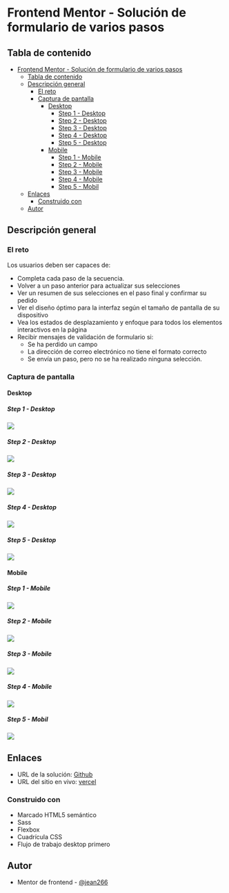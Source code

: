 # Frontend Mentor - Solución de formulario de varios pasos

## Tabla de contenido


- [Frontend Mentor - Solución de formulario de varios pasos](#frontend-mentor---solución-de-formulario-de-varios-pasos)
  - [Tabla de contenido](#tabla-de-contenido)
  - [Descripción general](#descripción-general)
    - [El reto](#el-reto)
    - [Captura de pantalla](#captura-de-pantalla)
      - [Desktop](#desktop)
        - [Step 1 - Desktop](#step-1---desktop)
        - [Step 2 - Desktop](#step-2---desktop)
        - [Step 3 - Desktop](#step-3---desktop)
        - [Step 4 - Desktop](#step-4---desktop)
        - [Step 5 - Desktop](#step-5---desktop)
      - [Mobile](#mobile)
        - [Step 1 - Mobile](#step-1---mobile)
        - [Step 2 - Mobile](#step-2---mobile)
        - [Step 3 - Mobile](#step-3---mobile)
        - [Step 4 - Mobile](#step-4---mobile)
        - [Step 5 - Mobil](#step-5---mobil)
  - [Enlaces](#enlaces)
    - [Construido con](#construido-con)
  - [Autor](#autor)


## Descripción general

### El reto

Los usuarios deben ser capaces de:

- Completa cada paso de la secuencia.
- Volver a un paso anterior para actualizar sus selecciones
- Ver un resumen de sus selecciones en el paso final y confirmar su pedido
- Ver el diseño óptimo para la interfaz según el tamaño de pantalla de su dispositivo
- Vea los estados de desplazamiento y enfoque para todos los elementos interactivos en la página
- Recibir mensajes de validación de formulario si:
    - Se ha perdido un campo
    - La dirección de correo electrónico no tiene el formato correcto
    - Se envía un paso, pero no se ha realizado ninguna selección.

### Captura de pantalla

#### Desktop

##### Step 1 - Desktop
![](./design/Desktop-step_1.png)
##### Step 2 - Desktop
![](./design/Desktop-step_2.png)
##### Step 3 - Desktop
![](./design/Desktop-step_3.png)
##### Step 4 - Desktop
![](./design/Desktop-step_4.png)
##### Step 5 - Desktop
![](./design/Desktop-step_5.png)

#### Mobile
##### Step 1 - Mobile
![](./design/Mobile-step_1.png)
##### Step 2 - Mobile
![](./design/Mobile-step_2.png)
##### Step 3 - Mobile
![](./design/Mobile-step_3.png)
##### Step 4 - Mobile
![](./design/Mobile-step_4.png)
##### Step 5 - Mobil
![](./design/Mobile-step_5.png)


## Enlaces

- URL de la solución: [Github](https://github.com/jean266/form-steps.git )
- URL del sitio en vivo: [vercel](https://form-steps-l65p.vercel.app/)

### Construido con

- Marcado HTML5 semántico
- Sass
- Flexbox
- Cuadrícula CSS
- Flujo de trabajo desktop primero

## Autor

- Mentor de frontend - [@jean266](https://www.frontendmentor.io/profile/jean266)

